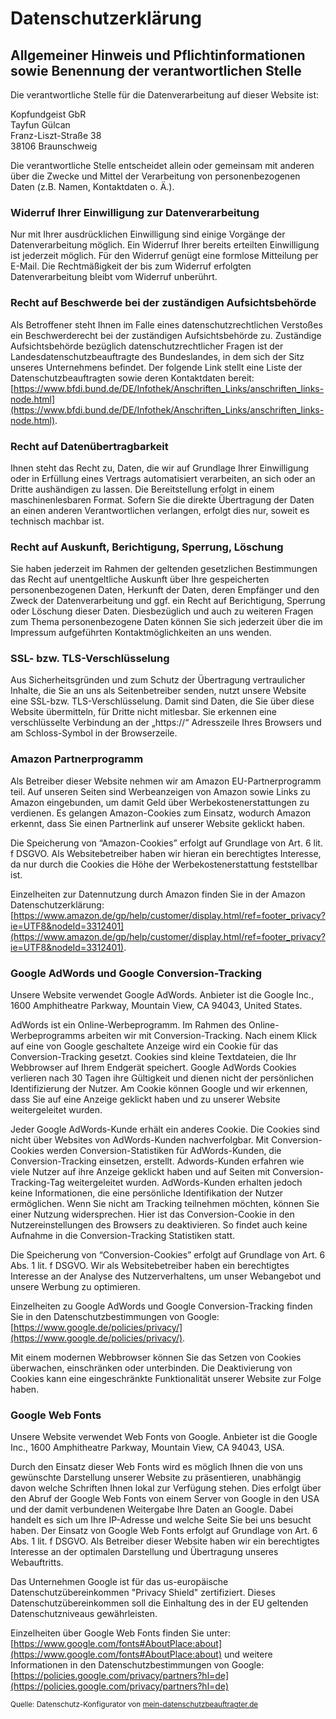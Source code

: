 # Datenschutzerklärung

## Allgemeiner Hinweis und Pflichtinformationen sowie Benennung der verantwortlichen Stelle

Die verantwortliche Stelle für die Datenverarbeitung auf dieser Website ist:

<span id="s3-t-firma">Kopfundgeist GbR</span>  
<span id="s3-t-ansprechpartner">Tayfun Gülcan</span>  
<span id="s3-t-strasse">Franz-Liszt-Straße 38</span>  
<span id="s3-t-plz">38106</span> <span id="s3-t-ort">Braunschweig</span>

Die verantwortliche Stelle entscheidet allein oder gemeinsam mit anderen über die Zwecke und Mittel der Verarbeitung von personenbezogenen Daten (z.B. Namen, Kontaktdaten o. Ä.).
### Widerruf Ihrer Einwilligung zur Datenverarbeitung
Nur mit Ihrer ausdrücklichen Einwilligung sind einige Vorgänge der Datenverarbeitung möglich. Ein Widerruf Ihrer bereits erteilten Einwilligung ist jederzeit möglich. Für den Widerruf genügt eine formlose Mitteilung per E-Mail. Die Rechtmäßigkeit der bis zum Widerruf erfolgten Datenverarbeitung bleibt vom Widerruf unberührt.
### Recht auf Beschwerde bei der zuständigen Aufsichtsbehörde
Als Betroffener steht Ihnen im Falle eines datenschutzrechtlichen Verstoßes ein Beschwerderecht bei der zuständigen Aufsichtsbehörde zu. Zuständige Aufsichtsbehörde bezüglich datenschutzrechtlicher Fragen ist der Landesdatenschutzbeauftragte des Bundeslandes, in dem sich der Sitz unseres Unternehmens befindet. Der folgende Link stellt eine Liste der Datenschutzbeauftragten sowie deren Kontaktdaten bereit: [https://www.bfdi.bund.de/DE/Infothek/Anschriften_Links/anschriften_links-node.html](https://www.bfdi.bund.de/DE/Infothek/Anschriften_Links/anschriften_links-node.html).
### Recht auf Datenübertragbarkeit
Ihnen steht das Recht zu, Daten, die wir auf Grundlage Ihrer Einwilligung oder in Erfüllung eines Vertrags automatisiert verarbeiten, an sich oder an Dritte aushändigen zu lassen. Die Bereitstellung erfolgt in einem maschinenlesbaren Format. Sofern Sie die direkte Übertragung der Daten an einen anderen Verantwortlichen verlangen, erfolgt dies nur, soweit es technisch machbar ist.
### Recht auf Auskunft, Berichtigung, Sperrung, Löschung
Sie haben jederzeit im Rahmen der geltenden gesetzlichen Bestimmungen das Recht auf unentgeltliche Auskunft über Ihre gespeicherten personenbezogenen Daten, Herkunft der Daten, deren Empfänger und den Zweck der Datenverarbeitung und ggf. ein Recht auf Berichtigung, Sperrung oder Löschung dieser Daten. Diesbezüglich und auch zu weiteren Fragen zum Thema personenbezogene Daten können Sie sich jederzeit über die im Impressum aufgeführten Kontaktmöglichkeiten an uns wenden.
### SSL- bzw. TLS-Verschlüsselung
Aus Sicherheitsgründen und zum Schutz der Übertragung vertraulicher Inhalte, die Sie an uns als Seitenbetreiber senden, nutzt unsere Website eine SSL-bzw. TLS-Verschlüsselung. Damit sind Daten, die Sie über diese Website übermitteln, für Dritte nicht mitlesbar. Sie erkennen eine verschlüsselte Verbindung an der „https://“ Adresszeile Ihres Browsers und am Schloss-Symbol in der Browserzeile.
### Amazon Partnerprogramm
Als Betreiber dieser Website nehmen wir am Amazon EU-Partnerprogramm teil. Auf unseren Seiten sind Werbeanzeigen von Amazon sowie Links zu Amazon eingebunden, um damit Geld über Werbekostenerstattungen zu verdienen. Es gelangen Amazon-Cookies zum Einsatz, wodurch Amazon erkennt, dass Sie einen Partnerlink auf unserer Website geklickt haben.

Die Speicherung von “Amazon-Cookies” erfolgt auf Grundlage von Art. 6 lit. f DSGVO. Als Websitebetreiber haben wir hieran ein berechtigtes Interesse, da nur durch die Cookies die Höhe der Werbekostenerstattung feststellbar ist.

Einzelheiten zur Datennutzung durch Amazon finden Sie in der Amazon Datenschutzerklärung: [https://www.amazon.de/gp/help/customer/display.html/ref=footer_privacy?ie=UTF8&nodeId=3312401](https://www.amazon.de/gp/help/customer/display.html/ref=footer_privacy?ie=UTF8&nodeId=3312401).
### Google AdWords und Google Conversion-Tracking
Unsere Website verwendet Google AdWords. Anbieter ist die Google Inc., 1600 Amphitheatre Parkway, Mountain View, CA 94043, United States.

AdWords ist ein Online-Werbeprogramm. Im Rahmen des Online-Werbeprogramms arbeiten wir mit Conversion-Tracking. Nach einem Klick auf eine von Google geschaltete Anzeige wird ein Cookie für das Conversion-Tracking gesetzt. Cookies sind kleine Textdateien, die Ihr Webbrowser auf Ihrem Endgerät speichert. Google AdWords Cookies verlieren nach 30 Tagen ihre Gültigkeit und dienen nicht der persönlichen Identifizierung der Nutzer. Am Cookie können Google und wir erkennen, dass Sie auf eine Anzeige geklickt haben und zu unserer Website weitergeleitet wurden.

Jeder Google AdWords-Kunde erhält ein anderes Cookie. Die Cookies sind nicht über Websites von AdWords-Kunden nachverfolgbar. Mit Conversion-Cookies werden Conversion-Statistiken für AdWords-Kunden, die Conversion-Tracking einsetzen, erstellt. Adwords-Kunden erfahren wie viele Nutzer auf ihre Anzeige geklickt haben und auf Seiten mit Conversion-Tracking-Tag weitergeleitet wurden. AdWords-Kunden erhalten jedoch keine Informationen, die eine persönliche Identifikation der Nutzer ermöglichen. Wenn Sie nicht am Tracking teilnehmen möchten, können Sie einer Nutzung widersprechen. Hier ist das Conversion-Cookie in den Nutzereinstellungen des Browsers zu deaktivieren. So findet auch keine Aufnahme in die Conversion-Tracking Statistiken statt.

Die Speicherung von “Conversion-Cookies” erfolgt auf Grundlage von Art. 6 Abs. 1 lit. f DSGVO. Wir als Websitebetreiber haben ein berechtigtes Interesse an der Analyse des Nutzerverhaltens, um unser Webangebot und unsere Werbung zu optimieren.

Einzelheiten zu Google AdWords und Google Conversion-Tracking finden Sie in den Datenschutzbestimmungen von Google: [https://www.google.de/policies/privacy/](https://www.google.de/policies/privacy/).

Mit einem modernen Webbrowser können Sie das Setzen von Cookies überwachen, einschränken oder unterbinden. Die Deaktivierung von Cookies kann eine eingeschränkte Funktionalität unserer Website zur Folge haben.
### Google Web Fonts
Unsere Website verwendet Web Fonts von Google. Anbieter ist die Google Inc., 1600 Amphitheatre Parkway, Mountain View, CA 94043, USA.

Durch den Einsatz dieser Web Fonts wird es möglich Ihnen die von uns gewünschte Darstellung unserer Website zu präsentieren, unabhängig davon welche Schriften Ihnen lokal zur Verfügung stehen. Dies erfolgt über den Abruf der Google Web Fonts von einem Server von Google in den USA und der damit verbundenen Weitergabe Ihre Daten an Google. Dabei handelt es sich um Ihre IP-Adresse und welche Seite Sie bei uns besucht haben. Der Einsatz von Google Web Fonts erfolgt auf Grundlage von Art. 6 Abs. 1 lit. f DSGVO. Als Betreiber dieser Website haben wir ein berechtigtes Interesse an der optimalen Darstellung und Übertragung unseres Webauftritts.

Das Unternehmen Google ist für das us-europäische Datenschutzübereinkommen "Privacy Shield" zertifiziert. Dieses Datenschutzübereinkommen soll die Einhaltung des in der EU geltenden Datenschutzniveaus gewährleisten.

Einzelheiten über Google Web Fonts finden Sie unter: [https://www.google.com/fonts#AboutPlace:about](https://www.google.com/fonts#AboutPlace:about) und weitere Informationen in den Datenschutzbestimmungen von Google: [https://policies.google.com/privacy/partners?hl=de](https://policies.google.com/privacy/partners?hl=de)

<small>Quelle: Datenschutz-Konfigurator von [mein-datenschutzbeauftragter.de](http://www.mein-datenschutzbeauftragter.de)</small>
